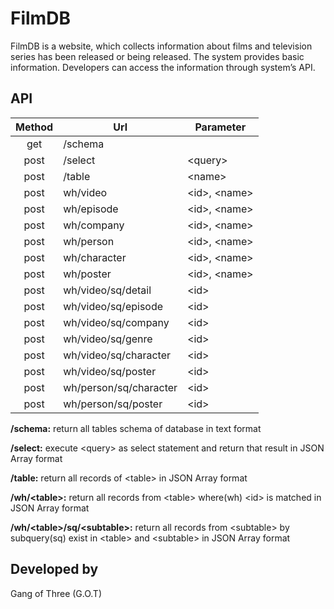 # FilmDB
FilmDB is a website, which collects information about films and television series has been released or being released. The system provides basic information. Developers can access the information through system’s API.

## API ##
 Method | Url                    | Parameter
:------:|------------------------|----------
 get    | /schema                |
 post   | /select                | &lt;query&gt;
 post   | /table                 | &lt;name&gt;
 post   | wh/video               | &lt;id&gt;, &lt;name&gt;
 post   | wh/episode             | &lt;id&gt;, &lt;name&gt;
 post   | wh/company             | &lt;id&gt;, &lt;name&gt;
 post   | wh/person              | &lt;id&gt;, &lt;name&gt;
 post   | wh/character           | &lt;id&gt;, &lt;name&gt;
 post   | wh/poster              | &lt;id&gt;, &lt;name&gt;
 post   | wh/video/sq/detail     | &lt;id&gt;
 post   | wh/video/sq/episode    | &lt;id&gt;
 post   | wh/video/sq/company    | &lt;id&gt;
 post   | wh/video/sq/genre      | &lt;id&gt;
 post   | wh/video/sq/character  | &lt;id&gt;
 post   | wh/video/sq/poster     | &lt;id&gt;
 post   | wh/person/sq/character | &lt;id&gt;
 post   | wh/person/sq/poster    | &lt;id&gt;

<b>/schema:</b> return all tables schema of database in text format

<b>/select:</b> execute &lt;query&gt; as select statement and return that result in JSON Array format

<b>/table:</b> return all records of &lt;table&gt; in JSON Array format

<b>/wh/&lt;table&gt;:</b> return all records from &lt;table&gt; where(wh) &lt;id&gt; is matched in JSON Array format

<b>/wh/&lt;table&gt;/sq/&lt;subtable&gt;:</b> return all records from &lt;subtable&gt; by subquery(sq) exist in &lt;table&gt; and &lt;subtable&gt; in JSON Array format

## Developed by ##
Gang of Three (G.O.T)
